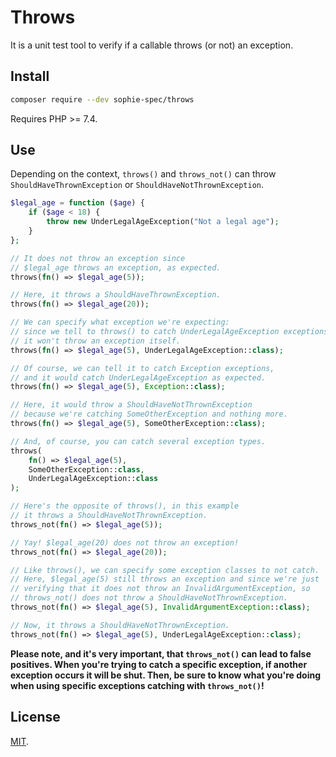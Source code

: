 # Throws

It is a unit test tool to verify if a callable throws (or not) an exception.

## Install

```sh
composer require --dev sophie-spec/throws
```

Requires PHP >= 7.4.

## Use

Depending on the context, `throws()` and `throws_not()` can throw `ShouldHaveThrownException` or `ShouldHaveNotThrownException`.

```php
$legal_age = function ($age) {
    if ($age < 18) {
        throw new UnderLegalAgeException("Not a legal age");
    }
};

// It does not throw an exception since
// $legal_age throws an exception, as expected.
throws(fn() => $legal_age(5));

// Here, it throws a ShouldHaveThrownException.
throws(fn() => $legal_age(20));

// We can specify what exception we're expecting:
// since we tell to throws() to catch UnderLegalAgeException exceptions
// it won't throw an exception itself.
throws(fn() => $legal_age(5), UnderLegalAgeException::class);

// Of course, we can tell it to catch Exception exceptions,
// and it would catch UnderLegalAgeException as expected.
throws(fn() => $legal_age(5), Exception::class);

// Here, it would throw a ShouldHaveNotThrownException
// because we're catching SomeOtherException and nothing more.
throws(fn() => $legal_age(5), SomeOtherException::class);

// And, of course, you can catch several exception types.
throws(
    fn() => $legal_age(5),
    SomeOtherException::class,
    UnderLegalAgeException::class
);

// Here's the opposite of throws(), in this example
// it throws a ShouldHaveNotThrownException.
throws_not(fn() => $legal_age(5));

// Yay! $legal_age(20) does not throw an exception!
throws_not(fn() => $legal_age(20));

// Like throws(), we can specify some exception classes to not catch.
// Here, $legal_age(5) still throws an exception and since we're just
// verifying that it does not throw an InvalidArgumentException, so
// throws_not() does not throw a ShouldHaveNotThrownException.
throws_not(fn() => $legal_age(5), InvalidArgumentException::class);

// Now, it throws a ShouldHaveNotThrownException.
throws_not(fn() => $legal_age(5), UnderLegalAgeException::class);
```

**Please note, and it's very important, that `throws_not()` can lead to false positives. When you're trying to catch a specific exception, if another exception occurs it will be shut. Then, be sure to know what you're doing when using specific exceptions catching with `throws_not()`!**

## License

[MIT](http://dreamysource.mit-license.org).

